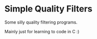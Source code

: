 # Simple Quality Filters #

Some silly quality filtering programs.

Mainly just for learning to code in C :)
